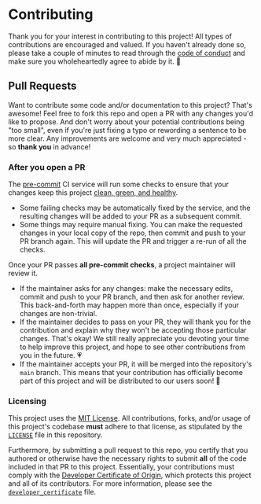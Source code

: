 # Contributing

Thank you for your interest in contributing to this project! All types of
contributions are encouraged and valued. If you haven't already done so, please
take a couple of minutes to read through the
[code of conduct](code_of_conduct.md) and make sure you wholeheartedly agree to
abide by it. 💖

## Pull Requests

Want to contribute some code and/or documentation to this project? That's
awesome! Feel free to fork this repo and open a PR with any changes you'd like
to propose. And don't worry about your potential contributions being "too
small", even if you're just fixing a typo or rewording a sentence to be more
clear. Any improvements are welcome and very much appreciated - so **thank you**
in advance!

### After you open a PR

The [pre-commit](https://pre-commit.com/) CI service will run some checks to
ensure that your changes keep this project
[clean, green, and healthy](https://results.pre-commit.ci/latest/github/nuztalgia/tater-bot/main).

- Some failing checks may be automatically fixed by the service, and the
  resulting changes will be added to your PR as a subsequent commit.
- Some things may require manual fixing. You can make the requested changes in
  your local copy of the repo, then commit and push to your PR branch again.
  This will update the PR and trigger a re-run of all the checks.

Once your PR passes **all pre-commit checks**, a project maintainer will review
it.

- If the maintainer asks for any changes: make the necessary edits, commit and
  push to your PR branch, and then ask for another review. This back-and-forth
  may happen more than once, especially if your changes are non-trivial.
- If the maintainer decides to pass on your PR, they will thank you for the
  contribution and explain why they won't be accepting those particular changes.
  That's okay! We still really appreciate you devoting your time to help improve
  this project, and hope to see other contributions from you in the future. 💗
- If the maintainer accepts your PR, it will be merged into the repository's
  `main` branch. This means that your contribution has officially become part of
  this project and will be distributed to our users soon! 🎉

### Licensing

This project uses the [MIT License](https://choosealicense.com/licenses/mit/).
All contributions, forks, and/or usage of this project's codebase **must**
adhere to that license, as stipulated by the [`LICENSE`](/LICENSE) file in this
repository.

Furthermore, by submitting a pull request to this repo, you certify that you
authored or otherwise have the necessary rights to submit **all** of the code
included in that PR to this project. Essentially, your contributions must comply
with the [Developer Certificate of Origin](https://developercertificate.org/),
which protects this project and all of its contributors. For more information,
please see the [`developer_certificate`](developer_certificate.md) file.
